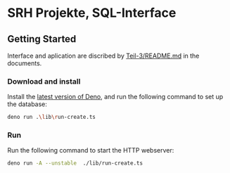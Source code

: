 # SRH Projekte, SQL-Interface

## Getting Started

Interface and aplication are discribed by [Teil-3/README.md](./docs/Teil-3/README.md) in the documents.

### Download and install

Install the [latest version of Deno][deno:install-latest], and run the following command to set up the database:

```sh
deno run .\lib\run-create.ts
```

### Run

Run the following command to start the HTTP webserver:

```sh
deno run -A --unstable  ./lib/run-create.ts
```

[deno:install-latest]: https://github.com/denoland/deno_install#install-latest-version
